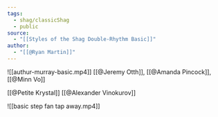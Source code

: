 ```yaml
---
tags:
  - shag/classicShag
  - public
source:
  - "[[Styles of the Shag Double-Rhythm Basic]]"
author:
  - "[[@Ryan Martin]]"
---
```


![[authur-murray-basic.mp4]]
[[@Jeremy Otth]], [[@Amanda Pincock]], [[@Minn Vo]]


[[@Petite Krystal]]
[[@Alexander Vinokurov]]

![[basic step fan tap away.mp4]]